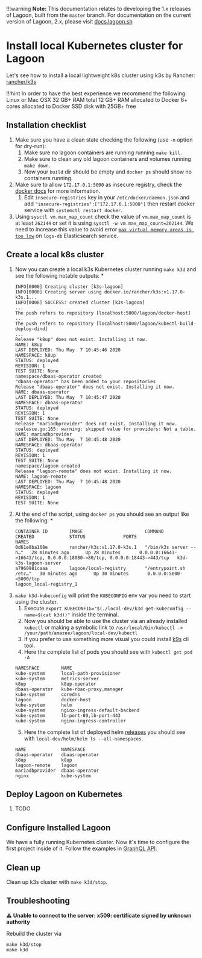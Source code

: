 !!!warning
    **Note:** This documentation relates to developing the 1.x releases of Lagoon, built from the `master` branch.
    For documentation on the current version of Lagoon, 2.x, please visit [docs.lagoon.sh](https://docs.lagoon.sh)

# Install local Kubernetes cluster for Lagoon

Let's see how to install a local lightweight k8s cluster using
k3s by Rancher: [rancher/k3s](https://github.com/rancher/k3s)

!!!hint
  In order to have the best experience we recommend the following:
  Linux or Mac OSX
  32 GB+ RAM total
  12 GB+ RAM allocated to Docker
  6+ cores allocated to Docker
  SSD disk with 25GB+ free

## Installation checklist
1. Make sure you have a clean state checking the following (use `-n` option for dry-run):
    1. Make sure no lagoon containers are running running `make kill`.
    2. Make sure to clean any old lagoon containers and volumes running `make down`.
    3. Now your `build` dir should be empty and `docker ps` should show no containers running.
2. Make sure to allow `172.17.0.1:5000` as insecure registry, check the [docker docs](https://docs.docker.com/registry/insecure/) for more information.
    1. Edit `insecure-registries` key in your `/etc/docker/daemon.json` and add `"insecure-registries":["172.17.0.1:5000"]` then restart docker service with `systemctl restart docker`.
3. Using `sysctl vm.max_map_count` check the value of `vm.max_map_count` is at least `262144` or set it is using `sysctl -w vm.max_map_count=262144`. We need to increase this value to avoid error [`max virtual memory areas is too low`](https://stackoverflow.com/questions/51445846/elasticsearch-max-virtual-memory-areas-vm-max-map-count-65530-is-too-low-inc/51448773#51448773) on `logs-db` Elasticsearch service.

## Create a local k8s cluster
1. Now you can create a local k3s Kubernetes cluster running `make k3d` and see the following notable outputs:
    *
    ```
    INFO[0000] Creating cluster [k3s-lagoon]
    INFO[0000] Creating server using docker.io/rancher/k3s:v1.17.0-k3s.1...
    INFO[0008] SUCCESS: created cluster [k3s-lagoon]
    ...
    The push refers to repository [localhost:5000/lagoon/docker-host]
    ...
    The push refers to repository [localhost:5000/lagoon/kubectl-build-deploy-dind]
    ...
    Release "k8up" does not exist. Installing it now.
    NAME: k8up
    LAST DEPLOYED: Thu May  7 10:45:46 2020
    NAMESPACE: k8up
    STATUS: deployed
    REVISION: 1
    TEST SUITE: None
    namespace/dbaas-operator created
    "dbaas-operator" has been added to your repositories
    Release "dbaas-operator" does not exist. Installing it now.
    NAME: dbaas-operator
    LAST DEPLOYED: Thu May  7 10:45:47 2020
    NAMESPACE: dbaas-operator
    STATUS: deployed
    REVISION: 1
    TEST SUITE: None
    Release "mariadbprovider" does not exist. Installing it now.
    coalesce.go:165: warning: skipped value for providers: Not a table.
    NAME: mariadbprovider
    LAST DEPLOYED: Thu May  7 10:45:48 2020
    NAMESPACE: dbaas-operator
    STATUS: deployed
    REVISION: 1
    TEST SUITE: None
    namespace/lagoon created
    Release "lagoon-remote" does not exist. Installing it now.
    NAME: lagoon-remote
    LAST DEPLOYED: Thu May  7 10:45:48 2020
    NAMESPACE: lagoon
    STATUS: deployed
    REVISION: 1
    TEST SUITE: None

    ```
2. At the end of the script, using `docker ps` you should see an output like the following:
    *
    ```
    CONTAINER ID        IMAGE                       COMMAND                  CREATED             STATUS              PORTS                                                                     NAMES
    0d61e8ba168e        rancher/k3s:v1.17.0-k3s.1   "/bin/k3s server --h…"   28 minutes ago      Up 28 minutes       0.0.0.0:16643->16643/tcp, 0.0.0.0:18080->80/tcp, 0.0.0.0:18443->443/tcp   k3d-k3s-lagoon-server
    a7960981caaa        lagoon/local-registry       "/entrypoint.sh /etc…"   30 minutes ago      Up 30 minutes       0.0.0.0:5000->5000/tcp                                                    lagoon_local-registry_1

    ```
2. `make k3d-kubeconfig` will print the `KUBECONFIG` env var you need to start using the cluster.
    1. Execute `export KUBECONFIG="$(./local-dev/k3d get-kubeconfig --name=$(cat k3d))"` inside the terminal.
    2. Now you should be able to use the cluster via an already installed `kubectl` or making a symbolic link to `/usr/local/bin/kubectl -> /your/path/amazee/lagoon/local-dev/kubectl`
    3. If you prefer to use something more visual you could install [k9s](https://k9scli.io/topics/install/) cli tool.
    4. Here the complete list of pods you should see with `kubectl get pod -A`
    ```
    NAMESPACE        NAME
    kube-system      local-path-provisioner
    kube-system      metrics-server
    k8up             k8up-operator
    dbaas-operator   kube-rbac-proxy,manager
    kube-system      coredns
    lagoon           docker-host
    kube-system      helm
    kube-system      nginx-ingress-default-backend
    kube-system      lb-port-80,lb-port-443
    kube-system      nginx-ingress-controller
    ```
    5. Here the complete list of deployed helm [releases](https://helm.sh/docs/helm/helm_list/) you should see with `local-dev/helm/helm ls --all-namespaces`.
    ```
    NAME             NAMESPACE
    dbaas-operator 	 dbaas-operator
    k8up           	 k8up
    lagoon-remote  	 lagoon
    mariadbprovider	 dbaas-operator
    nginx          	 kube-system
    ```

## Deploy Lagoon on Kubernetes
1. TODO

## Configure Installed Lagoon

We have a fully running Kubernetes cluster. Now it's time to configure the first project inside of it. Follow the examples in [GraphQL API](graphql_api.md).

## Clean up

Clean up k3s cluster with `make k3d/stop`.


## Troubleshooting

⚠ **Unable to connect to the server: x509: certificate signed by unknown authority**

Rebuild the cluster via
```
make k3d/stop
make k3d
```
